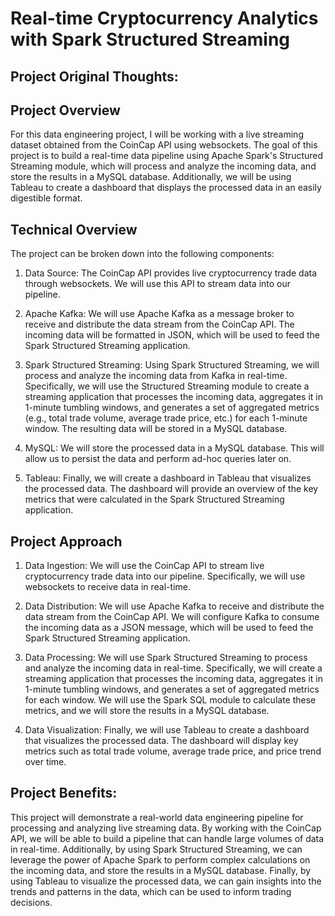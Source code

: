 # Real-time Cryptocurrency Analytics with Spark Structured Streaming 
## Project Original Thoughts:
  
## Project Overview
For this data engineering project, I will be working with a live streaming dataset obtained from the CoinCap API using websockets. The goal of this project is to build a real-time data pipeline using Apache Spark's Structured Streaming module, which will process and analyze the incoming data, and store the results in a MySQL database. Additionally, we will be using Tableau to create a dashboard that displays the processed data in an easily digestible format.

## Technical Overview
The project can be broken down into the following components:

1. Data Source: The CoinCap API provides live cryptocurrency trade data through websockets. We will use this API to stream data into our pipeline.

2. Apache Kafka: We will use Apache Kafka as a message broker to receive and distribute the data stream from the CoinCap API. The incoming data will be formatted in JSON, which will be used to feed the Spark Structured Streaming application.

3. Spark Structured Streaming: Using Spark Structured Streaming, we will process and analyze the incoming data from Kafka in real-time. Specifically, we will use the Structured Streaming module to create a streaming application that processes the incoming data, aggregates it in 1-minute tumbling windows, and generates a set of aggregated metrics (e.g., total trade volume, average trade price, etc.) for each 1-minute window. The resulting data will be stored in a MySQL database.

4. MySQL: We will store the processed data in a MySQL database. This will allow us to persist the data and perform ad-hoc queries later on.

5. Tableau: Finally, we will create a dashboard in Tableau that visualizes the processed data. The dashboard will provide an overview of the key metrics that were calculated in the Spark Structured Streaming application.

## Project Approach

1. Data Ingestion: We will use the CoinCap API to stream live cryptocurrency trade data into our pipeline. Specifically, we will use websockets to receive data in real-time.

2. Data Distribution: We will use Apache Kafka to receive and distribute the data stream from the CoinCap API. We will configure Kafka to consume the incoming data as a JSON message, which will be used to feed the Spark Structured Streaming application.

3. Data Processing: We will use Spark Structured Streaming to process and analyze the incoming data in real-time. Specifically, we will create a streaming application that processes the incoming data, aggregates it in 1-minute tumbling windows, and generates a set of aggregated metrics for each window. We will use the Spark SQL module to calculate these metrics, and we will store the results in a MySQL database.

4. Data Visualization: Finally, we will use Tableau to create a dashboard that visualizes the processed data. The dashboard will display key metrics such as total trade volume, average trade price, and price trend over time.

## Project Benefits:

This project will demonstrate a real-world data engineering pipeline for processing and analyzing live streaming data. By working with the CoinCap API, we will be able to build a pipeline that can handle large volumes of data in real-time. Additionally, by using Spark Structured Streaming, we can leverage the power of Apache Spark to perform complex calculations on the incoming data, and store the results in a MySQL database. Finally, by using Tableau to visualize the processed data, we can gain insights into the trends and patterns in the data, which can be used to inform trading decisions.





